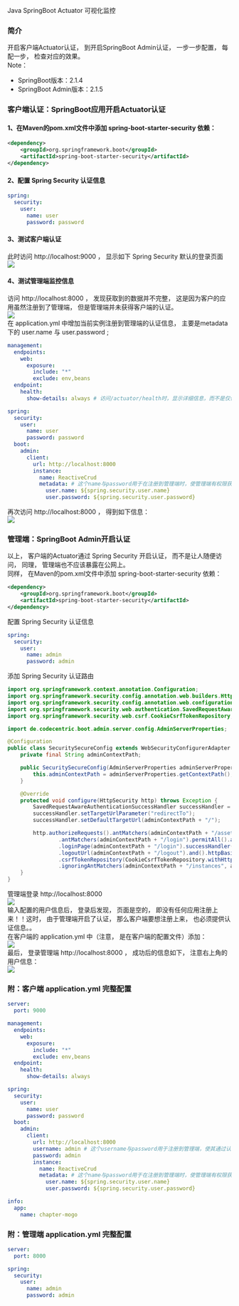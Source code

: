 Java SpringBoot Actuator 可视化监控
<a name="gKIdE"></a>
### 简介
开启客户端Actuator认证， 到开启SpringBoot Admin认证， 一步一步配置， 每配一步， 检查对应的效果。<br />Note：

- SpringBoot版本：2.1.4
- SpringBoot Admin版本：2.1.5
<a name="Kr2jf"></a>
### 客户端认证：SpringBoot应用开启Actuator认证
<a name="bBBJv"></a>
#### 1、在Maven的pom.xml文件中添加 spring-boot-starter-security 依赖：
```xml
<dependency>
    <groupId>org.springframework.boot</groupId>
    <artifactId>spring-boot-starter-security</artifactId>
</dependency>
```
<a name="UIhya"></a>
#### 2、配置 Spring Security 认证信息
```yaml
spring:
  security:
    user:
      name: user
      password: password
```
<a name="Rbhov"></a>
#### 3、测试客户端认证
此时访问 http://localhost:9000 ， 显示如下 Spring Security 默认的登录页面<br />![](https://cdn.nlark.com/yuque/0/2021/webp/396745/1639273426824-742e09fc-f38c-4a49-8ecc-ae0ede234865.webp#averageHue=%23e1e0da&clientId=u5d576d98-acf6-4&from=paste&id=ud8215862&originHeight=332&originWidth=543&originalType=url&ratio=1&rotation=0&showTitle=false&status=done&style=none&taskId=u71d70574-f036-48b4-9d51-7685d5ad8c3&title=)
<a name="BOPws"></a>
#### 4、测试管理端监控信息
访问 http://localhost:8000 ， 发现获取到的数据并不完整， 这是因为客户的应用虽然注册到了管理端， 但是管理端并未获得客户端的认证。<br />![](https://cdn.nlark.com/yuque/0/2021/webp/396745/1639273426839-482059b4-8b61-4a9c-b9c8-1a2f24e9e177.webp#averageHue=%235a8176&clientId=u5d576d98-acf6-4&from=paste&id=u885777f6&originHeight=607&originWidth=1080&originalType=url&ratio=1&rotation=0&showTitle=false&status=done&style=none&taskId=u3b7bf4cf-474b-4125-86bc-fe9aedb2b30&title=)<br />在 application.yml 中增加当前实例注册到管理端的认证信息， 主要是metadata下的 user.name 与 user.password ;
```yaml
management:
  endpoints:
    web:
      exposure:
        include: "*"
        exclude: env,beans
  endpoint:        
    health:
      show-details: always # 访问/actuator/health时，显示详细信息，而不是仅仅显示"status": "UP"

spring:
  security:
    user:
      name: user
      password: password
  boot:
    admin:
      client:
        url: http://localhost:8000
        instance:
          name: ReactiveCrud
          metadata: # 这个name与password用于在注册到管理端时，使管理端有权限获取客户端端点数据
            user.name: ${spring.security.user.name}
            user.password: ${spring.security.user.password}
```
再次访问 http://localhost:8000 ， 得到如下信息：<br />![](https://cdn.nlark.com/yuque/0/2021/webp/396745/1639273426949-5bb729e5-dd0b-45f9-ba06-8d4ea9acad97.webp#averageHue=%23a4e4ca&clientId=u5d576d98-acf6-4&from=paste&id=u97c04fb3&originHeight=1292&originWidth=1080&originalType=url&ratio=1&rotation=0&showTitle=false&status=done&style=shadow&taskId=ub8037d8d-a846-4208-8db2-1a0225b5958&title=)
<a name="RA2uy"></a>
### 管理端：SpringBoot Admin开启认证
以上， 客户端的Actuator通过 Spring Security 开启认证， 而不是让人随便访问， 同理， 管理端也不应该暴露在公网上。<br />同样， 在Maven的pom.xml文件中添加 spring-boot-starter-security 依赖：
```xml
<dependency>
    <groupId>org.springframework.boot</groupId>
    <artifactId>spring-boot-starter-security</artifactId>
</dependency>
```
配置 Spring Security 认证信息
```yaml
spring:
  security:
    user:
      name: admin
      password: admin
```
添加 Spring Security 认证路由
```java
import org.springframework.context.annotation.Configuration;
import org.springframework.security.config.annotation.web.builders.HttpSecurity;
import org.springframework.security.config.annotation.web.configuration.WebSecurityConfigurerAdapter;
import org.springframework.security.web.authentication.SavedRequestAwareAuthenticationSuccessHandler;
import org.springframework.security.web.csrf.CookieCsrfTokenRepository;

import de.codecentric.boot.admin.server.config.AdminServerProperties;

@Configuration
public class SecuritySecureConfig extends WebSecurityConfigurerAdapter {
    private final String adminContextPath;

    public SecuritySecureConfig(AdminServerProperties adminServerProperties) {
        this.adminContextPath = adminServerProperties.getContextPath();
    }

    @Override
    protected void configure(HttpSecurity http) throws Exception {
        SavedRequestAwareAuthenticationSuccessHandler successHandler = new SavedRequestAwareAuthenticationSuccessHandler();
        successHandler.setTargetUrlParameter("redirectTo");
        successHandler.setDefaultTargetUrl(adminContextPath + "/");

        http.authorizeRequests().antMatchers(adminContextPath + "/assets/**").permitAll()
                .antMatchers(adminContextPath + "/login").permitAll().anyRequest().authenticated().and().formLogin()
                .loginPage(adminContextPath + "/login").successHandler(successHandler).and().logout()
                .logoutUrl(adminContextPath + "/logout").and().httpBasic().and().csrf()
                .csrfTokenRepository(CookieCsrfTokenRepository.withHttpOnlyFalse())
                .ignoringAntMatchers(adminContextPath + "/instances", adminContextPath + "/actuator/**");
    }
}
```
管理端登录 http://localhost:8000<br />![](https://cdn.nlark.com/yuque/0/2021/webp/396745/1639273426841-0b8a34bb-6bd4-4a79-b75c-58e0af85a78d.webp#averageHue=%23f9faf6&clientId=u5d576d98-acf6-4&from=paste&id=uaf160eb3&originHeight=475&originWidth=560&originalType=url&ratio=1&rotation=0&showTitle=false&status=done&style=none&taskId=u0bf4fe36-fad3-4a8e-9eac-4562a836144&title=)<br />输入配置的用户信息后， 登录后发现， 页面是空的， 即没有任何应用注册上来！！这时， 由于管理端开启了认证， 那么客户端要想注册上来， 也必须提供认证信息。。<br />在客户端的 application.yml 中（注意， 是在客户端的配置文件）添加：<br />![](https://cdn.nlark.com/yuque/0/2021/webp/396745/1639273426961-ce81cd6b-b608-4f56-b65f-90bfea222fb4.webp#averageHue=%23052754&clientId=u5d576d98-acf6-4&from=paste&id=uf6fc5099&originHeight=310&originWidth=486&originalType=url&ratio=1&rotation=0&showTitle=false&status=done&style=none&taskId=u0bb57343-fc9e-40cd-babd-0064fc72f61&title=)<br />最后， 登录管理端 http://localhost:8000 ， 成功后的信息如下， 注意右上角的用户信息：<br />![](https://cdn.nlark.com/yuque/0/2021/webp/396745/1639273427418-766d5b2d-88bd-432c-8b6a-3aaaf0ddb2a2.webp#averageHue=%236abdd7&clientId=u5d576d98-acf6-4&from=paste&id=uf2b105a7&originHeight=998&originWidth=1080&originalType=url&ratio=1&rotation=0&showTitle=false&status=done&style=shadow&taskId=ud9f7924e-6a80-40d5-87cc-5516fd53b53&title=)
<a name="q8aH4"></a>
### 附：客户端 application.yml 完整配置
```yaml
server:
  port: 9000

management:
  endpoints:
    web:
      exposure:
        include: "*"
        exclude: env,beans
  endpoint:        
    health:
      show-details: always

spring:
  security:
    user:
      name: user
      password: password
  boot:
    admin:
      client:
        url: http://localhost:8000
        username: admin # 这个username与password用于注册到管理端，使其通过认证
        password: admin
        instance:
          name: ReactiveCrud
          metadata: # 这个name与password用于在注册到管理端时，使管理端有权限获取客户端端点数据
            user.name: ${spring.security.user.name}
            user.password: ${spring.security.user.password}

info:
  app:
    name: chapter-mogo
```
<a name="Qs770"></a>
### 附：管理端 application.yml 完整配置
```yaml
server:
  port: 8000

spring:
  security:
    user:
      name: admin
      password: admin
```
